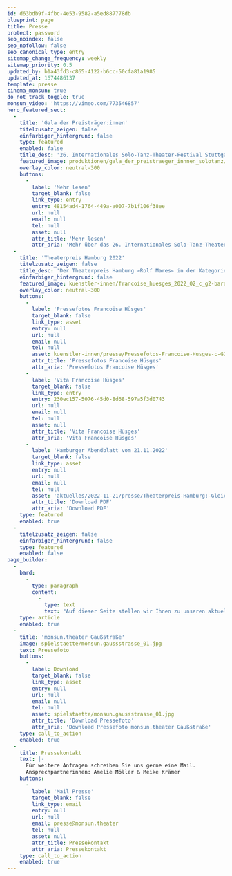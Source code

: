 ```yaml
---
id: d63bdb9f-4fbc-4e53-9582-a5ed887778db
blueprint: page
title: Presse
protect: password
seo_noindex: false
seo_nofollow: false
seo_canonical_type: entry
sitemap_change_frequency: weekly
sitemap_priority: 0.5
updated_by: b1a43fd3-c865-4122-b6cc-50cfa81a1985
updated_at: 1674486137
template: presse
cinema_monsun: true
do_not_track_toggle: true
monsun_video: 'https://vimeo.com/773546857'
hero_featured_sect:
  -
    title: 'Gala der Preisträger:innen'
    titelzusatz_zeigen: false
    einfarbiger_hintergrund: false
    type: featured
    enabled: false
    title_desc: '26. Internationales Solo-Tanz-Theater-Festival Stuttgart'
    featured_image: produktionen/gala_der_preistraeger_innnen_solotanz/gala_der_preistraegerinnen_solotanz_c_jo_grabowski.jpg
    overlay_color: neutral-300
    buttons:
      -
        label: 'Mehr lesen'
        target_blank: false
        link_type: entry
        entry: 48154ad4-1764-449a-a007-7b1f106f38ee
        url: null
        email: null
        tel: null
        asset: null
        attr_title: 'Mehr lesen'
        attr_aria: 'Mehr über das 26. Internationales Solo-Tanz-Theater-Festival Stuttgart lesen'
  -
    title: 'Theaterpreis Hamburg 2022'
    titelzusatz_zeigen: false
    title_desc: 'Der Theaterpreis Hamburg »Rolf Mares« in der Kategorie Sonderpreis für außergewöhnliche Leistungen im Rahmen des Hamburger Theaterlebens geht in diesem Jahr an Francoise Hüsges.'
    einfarbiger_hintergrund: false
    featured_image: kuenstler-innen/francoise_huesges_2022_02_c_g2-baraniak.jpg
    overlay_color: neutral-300
    buttons:
      -
        label: 'Pressefotos Francoise Hüsges'
        target_blank: false
        link_type: asset
        entry: null
        url: null
        email: null
        tel: null
        asset: kuenstler-innen/presse/Pressefotos-Francoise-Husges-c-G2-Baraniak-monsun.theater.zip
        attr_title: 'Pressefotos Francoise Hüsges'
        attr_aria: 'Pressefotos Francoise Hüsges'
      -
        label: 'Vita Francoise Hüsges'
        target_blank: false
        link_type: entry
        entry: 230ec157-5076-45d0-8d68-597a5f3d0743
        url: null
        email: null
        tel: null
        asset: null
        attr_title: 'Vita Francoise Hüsges'
        attr_aria: 'Vita Francoise Hüsges'
      -
        label: 'Hamburger Abendblatt vom 21.11.2022'
        target_blank: false
        link_type: asset
        entry: null
        url: null
        email: null
        tel: null
        asset: 'aktuelles/2022-11-21/presse/Theaterpreis-Hamburg:-Gleich-zwei-Uberraschungen-unter-den-Ausgezeichneten---Hamburger-Abendblatt.pdf'
        attr_title: 'Download PDF'
        attr_aria: 'Download PDF'
    type: featured
    enabled: true
  -
    titelzusatz_zeigen: false
    einfarbiger_hintergrund: false
    type: featured
    enabled: false
page_builder:
  -
    bard:
      -
        type: paragraph
        content:
          -
            type: text
            text: "Auf dieser Seite stellen wir Ihnen zu unseren aktuellen Veranstaltungen Pressemitteilung als PDF sowie ausgesuchtes Bildmaterial in hochauflösender Qualität als Download zur Verfügung.\_"
    type: article
    enabled: true
  -
    title: 'monsun.theater Gaußstraße'
    image: spielstaette/monsun.gaussstrasse_01.jpg
    text: Pressefoto
    buttons:
      -
        label: Download
        target_blank: false
        link_type: asset
        entry: null
        url: null
        email: null
        tel: null
        asset: spielstaette/monsun.gaussstrasse_01.jpg
        attr_title: 'Download Pressefoto'
        attr_aria: 'Download Pressefoto monsun.theater Gaußstraße'
    type: call_to_action
    enabled: true
  -
    title: Pressekontakt
    text: |-
      Für weitere Anfragen schreiben Sie uns gerne eine Mail.
      Ansprechpartnerinnen: Amelie Möller & Meike Krämer
    buttons:
      -
        label: 'Mail Presse'
        target_blank: false
        link_type: email
        entry: null
        url: null
        email: presse@monsun.theater
        tel: null
        asset: null
        attr_title: Pressekontakt
        attr_aria: Pressekontakt
    type: call_to_action
    enabled: true
---
```

